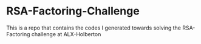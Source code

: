 # RSA-Factoring-Challenge
This is a repo that contains the codes I generated towards solving the RSA-Factoring challenge at ALX-Holberton

